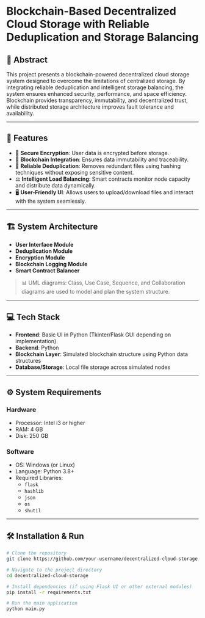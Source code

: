 # Blockchain-Based Decentralized Cloud Storage with Reliable Deduplication and Storage Balancing

## 📝 Abstract

This project presents a blockchain-powered decentralized cloud storage system designed to overcome the limitations of centralized storage. By integrating reliable deduplication and intelligent storage balancing, the system ensures enhanced security, performance, and space efficiency. Blockchain provides transparency, immutability, and decentralized trust, while distributed storage architecture improves fault tolerance and availability.

---

## 🚀 Features

- 🔐 **Secure Encryption**: User data is encrypted before storage.
- 🧱 **Blockchain Integration**: Ensures data immutability and traceability.
- 🧮 **Reliable Deduplication**: Removes redundant files using hashing techniques without exposing sensitive content.
- ⚖️ **Intelligent Load Balancing**: Smart contracts monitor node capacity and distribute data dynamically.
- 🖥️ **User-Friendly UI**: Allows users to upload/download files and interact with the system seamlessly.

---

## 🏗️ System Architecture

- **User Interface Module**
- **Deduplication Module**
- **Encryption Module**
- **Blockchain Logging Module**
- **Smart Contract Balancer**

> 📊 UML diagrams: Class, Use Case, Sequence, and Collaboration diagrams are used to model and plan the system structure.

---

## 💻 Tech Stack

- **Frontend**: Basic UI in Python (Tkinter/Flask GUI depending on implementation)
- **Backend**: Python
- **Blockchain Layer**: Simulated blockchain structure using Python data structures
- **Database/Storage**: Local file storage across simulated nodes

---

## ⚙️ System Requirements

### Hardware
- Processor: Intel i3 or higher
- RAM: 4 GB
- Disk: 250 GB

### Software
- OS: Windows (or Linux)
- Language: Python 3.8+
- Required Libraries:
  - `flask`
  - `hashlib`
  - `json`
  - `os`
  - `shutil`

---

## 🛠️ Installation & Run

```bash
# Clone the repository
git clone https://github.com/your-username/decentralized-cloud-storage.git

# Navigate to the project directory
cd decentralized-cloud-storage

# Install dependencies (if using Flask UI or other external modules)
pip install -r requirements.txt

# Run the main application
python main.py
